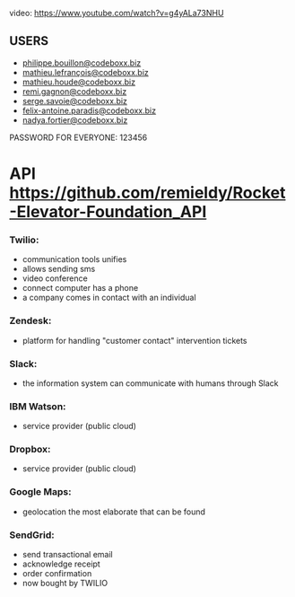 
video: https://www.youtube.com/watch?v=g4yALa73NHU

## USERS
- philippe.bouillon@codeboxx.biz
- mathieu.lefrançois@codeboxx.biz
- mathieu.houde@codeboxx.biz
- remi.gagnon@codeboxx.biz
- serge.savoie@codeboxx.biz
- felix-antoine.paradis@codeboxx.biz
- nadya.fortier@codeboxx.biz

PASSWORD FOR EVERYONE: 123456

# API https://github.com/remieldy/Rocket-Elevator-Foundation_API
### Twilio: 

- communication tools unifies
- allows sending sms
- video conference
- connect computer has a phone
- a company comes in contact with an individual


### Zendesk:
- platform for handling "customer contact" intervention tickets


### Slack:
- the information system can communicate with humans through Slack


### IBM Watson:
- service provider (public cloud)


### Dropbox:
- service provider (public cloud)


### Google Maps:
- geolocation the most elaborate that can be found


### SendGrid:
- send transactional email
- acknowledge receipt
- order confirmation
- now bought by TWILIO




